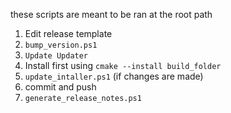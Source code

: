 these scripts are meant to be ran at the root path

1. Edit release template
2. `bump_version.ps1`
3. `Update Updater`
4. Install first using `cmake --install build_folder`
5. `update_intaller.ps1` (if changes are made)
6. commit and push
7. `generate_release_notes.ps1`
